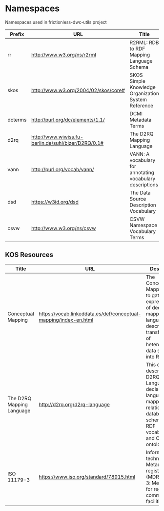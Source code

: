 # Namespaces
Namespaces used in frictionless-dwc-utils project

| Prefix  | URL                                                 | Title                                                     | 
|---------|-----------------------------------------------------|-----------------------------------------------------------|
| rr      | http://www.w3.org/ns/r2rml                          | R2RML: RDB to RDF Mapping Language Schema                 |
| skos    | http://www.w3.org/2004/02/skos/core#                | SKOS Simple Knowledge Organization System Reference       |
| dcterms | http://purl.org/dc/elements/1.1/                    | DCMI Metadata Terms                                       |
| d2rq    | http://www.wiwiss.fu-berlin.de/suhl/bizer/D2RQ/0.1# | The D2RQ Mapping Language                                 |
| vann    | http://purl.org/vocab/vann/                         | VANN: A vocabulary for annotating vocabulary descriptions |
| dsd     | https://w3id.org/dsd | The Data Source Description Vocabulary                    |
| csvw    | http://www.w3.org/ns/csvw | CSVW Namespace Vocabulary Terms |

## KOS Resources

| Title | URL                                                              | Description                                                                                                                                                        | 
| -- |------------------------------------------------------------------|--------------------------------------------------------------------------------------------------------------------------------------------------------------------|
| Conceptual Mapping | https://vocab.linkeddata.es/def/conceptual-mapping/index-en.html | The Conceptual Mapping aims to gather the expressiveness of declarative mapping languages that describe the transformation of heterogeneous data sources into RDF. |
| The D2RQ Mapping Language | http://d2rq.org/d2rq-language                                    | This document describes the D2RQ Mapping Language, a declarative language for mapping relational database schemas to RDF vocabularies and OWL ontologies.          |
| ISO 11179-3 | https://www.iso.org/standard/78915.html                          | Information technology — Metadata registries (MDR) — Part 3: Metamodel for registry common facilities                                                              |

